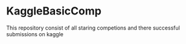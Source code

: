 # KaggleBasicComp
This repository consist of all staring competions and there successful submissions on kaggle

